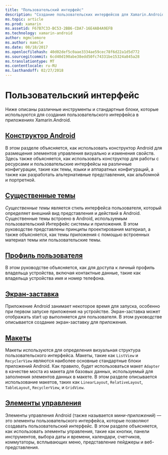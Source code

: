 ```yaml
---
title: "Пользовательский интерфейс"
description: "Создание пользовательских интерфейсов для Xamarin.Android приложений"
ms.topic: article
ms.prod: xamarin
ms.assetid: F67B7C33-BC53-2BB6-CDA7-16E4AB4A9EFB
ms.technology: xamarin-android
author: mgmclemore
ms.author: mamcle
ms.date: 08/18/2017
ms.openlocfilehash: 40d02def5c0aae3334ae59cec78f6d22a1d5d772
ms.sourcegitcommit: 6cd40d190abe38edd50fc74331be15324a845a28
ms.translationtype: MT
ms.contentlocale: ru-RU
ms.lasthandoff: 02/27/2018
---
```

# <a name="user-interface"></a>Пользовательский интерфейс

Ниже описаны различные инструменты и стандартные блоки, которые используются для создания пользовательского интерфейса в приложениях Xamarin.Android.

## <a name="android-designerandroiduser-interfaceandroid-designerindexmd"></a>[Конструктор Android](~/android/user-interface/android-designer/index.md)

В этом разделе объясняется, как использовать конструктор Android для размещения элементов управления визуально и изменения свойств. Здесь также объясняется, как использовать конструктор для работы с ресурсами и пользовательские интерфейсы на различные конфигурации, такие как темы, языки и аппаратных конфигураций, а также как разработать альтернативные представления, как альбомной и портретной.

## <a name="material-themeandroiduser-interfacematerial-thememd"></a>[Существенные темы](~/android/user-interface/material-theme.md)

*Существенные темы* является стиль интерфейса пользователя, который определяет внешний вид представления и действий в Android. Существенные темы встроено в Android, используемым пользовательский Интерфейс системы и приложения. В этом руководстве представлены принципы проектирования материал, а также объясняется, как темы приложения с помощью встроенных материал темы или пользовательские темы.

## <a name="user-profileandroiduser-interfaceuser-profilemd"></a>[Профиль пользователя](~/android/user-interface/user-profile.md)

В этом руководстве объясняется, как для доступа к личный профиль владельца устройства, включая контактные данные, такие как владельца устройства имя и номер телефона.

## <a name="splash-screenandroiduser-interfacesplash-screenmd"></a>[Экран-заставка](~/android/user-interface/splash-screen.md)

Приложение Android занимает некоторое время для запуска, особенно при первом запуске приложения на устройстве. Экран-заставка может отображать start up выполняется для пользователя. В этом руководстве описывается создание экран-заставку для приложения.

## <a name="layoutsandroiduser-interfacelayoutsindexmd"></a>[Макеты](~/android/user-interface/layouts/index.md)

Макеты используются для определения визуальная структура пользовательского интерфейса.
Макеты, такие как `ListView` и `RecyclerView` являются наиболее основные стандартные блоки приложений Android. Как правило, будет использоваться макет `Adapter` в качестве моста из макета для базовых данных, используемый для заполнения элементов данных в макете. В этом разделе описывается использование макетов, таких как `LinearLayout`, `RelativeLayout`, `TableLayout`, `RecyclerView`, и `GridView`.

## <a name="controlsandroiduser-interfacecontrolsindexmd"></a>[Элементы управления](~/android/user-interface/controls/index.md)

Элементы управления Android (также называется *мини-приложений*) — это элементы пользовательского интерфейса, которые позволяют создавать пользовательский интерфейс. В этом разделе объясняется, как использовать элементы управления, такие как кнопки, панели инструментов, выбора даты и времени, календари, счетчиков, коммутаторы, всплывающих меню, представление пейджеры и веб-представления.

